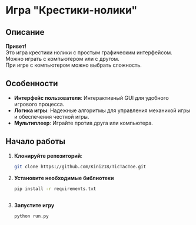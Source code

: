 # Игра "Крестики-нолики"

## Описание
**Привет!**  
Это игра крестики нолики с простым графическим интерфейсом.  
Можно играть с компьютером или с другом.   
При игре с компьютером можно выбрать сложность.

## Особенности

- **Интерфейс пользователя**: Интерактивный GUI для удобного игрового процесса.
- **Логика игры**: Надежные алгоритмы для управления механикой игры и обеспечения честной игры.
- **Мультиплеер**: Играйте против друга или компьютера.

## Начало работы
1. **Клонируйте репозиторий**:
   ```bash
   git clone https://github.com/Kini218/TicTacToe.git

2. **Установите необходимые библиотеки**
    ```bash
   pip install -r requirements.txt
  
3. **Запустите игру**
    ```bash
   python run.py
   
